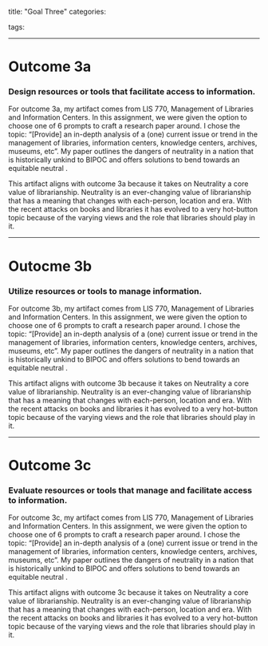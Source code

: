 title: "Goal Three"
categories:

tags:

---
# Outcome 3a
### Design resources or tools that facilitate access to information.

For outcome 3a, my artifact comes from LIS 770, Management of Libraries and Information Centers. In this assignment, we were given the option to choose one of 6 prompts to craft a research paper around. I chose the topic: “[Provide] an in-depth analysis of a (one) current issue or trend in the management of libraries, information centers, knowledge centers, archives, museums, etc”. My paper outlines the dangers of neutrality in a nation that is historically unkind to BIPOC and offers solutions to bend towards an equitable neutral .

This artifact aligns with outcome 3a because it takes on Neutrality a core value of librarianship. Neutrality is an ever-changing value of librarianship that has a meaning that changes with each-person, location and era. With the recent attacks on books and libraries it has evolved to a very hot-button topic because of the varying views and the role that libraries should play in it.

---
# Outocme 3b
### Utilize resources or tools to manage information.

For outcome 3b, my artifact comes from LIS 770, Management of Libraries and Information Centers. In this assignment, we were given the option to choose one of 6 prompts to craft a research paper around. I chose the topic: “[Provide] an in-depth analysis of a (one) current issue or trend in the management of libraries, information centers, knowledge centers, archives, museums, etc”. My paper outlines the dangers of neutrality in a nation that is historically unkind to BIPOC and offers solutions to bend towards an equitable neutral .

This artifact aligns with outcome 3b because it takes on Neutrality a core value of librarianship. Neutrality is an ever-changing value of librarianship that has a meaning that changes with each-person, location and era. With the recent attacks on books and libraries it has evolved to a very hot-button topic because of the varying views and the role that libraries should play in it.

---
# Outcome 3c
### Evaluate resources or tools that manage and facilitate access to information. 

For outcome 3c, my artifact comes from LIS 770, Management of Libraries and Information Centers. In this assignment, we were given the option to choose one of 6 prompts to craft a research paper around. I chose the topic: “[Provide] an in-depth analysis of a (one) current issue or trend in the management of libraries, information centers, knowledge centers, archives, museums, etc”. My paper outlines the dangers of neutrality in a nation that is historically unkind to BIPOC and offers solutions to bend towards an equitable neutral .

This artifact aligns with outcome 3c because it takes on Neutrality a core value of librarianship. Neutrality is an ever-changing value of librarianship that has a meaning that changes with each-person, location and era. With the recent attacks on books and libraries it has evolved to a very hot-button topic because of the varying views and the role that libraries should play in it.